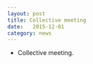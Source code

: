 ```yaml
---
layout: post
title: Collective meeting
date:   2015-12-01
category: news
---
```


* Collective meeting.